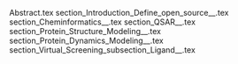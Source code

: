 Abstract.tex
section_Introduction_Define_open_source__.tex
section_Cheminformatics__.tex
section_QSAR__.tex
section_Protein_Structure_Modeling__.tex
section_Protein_Dynamics_Modeling__.tex
section_Virtual_Screening_subsection_Ligand__.tex